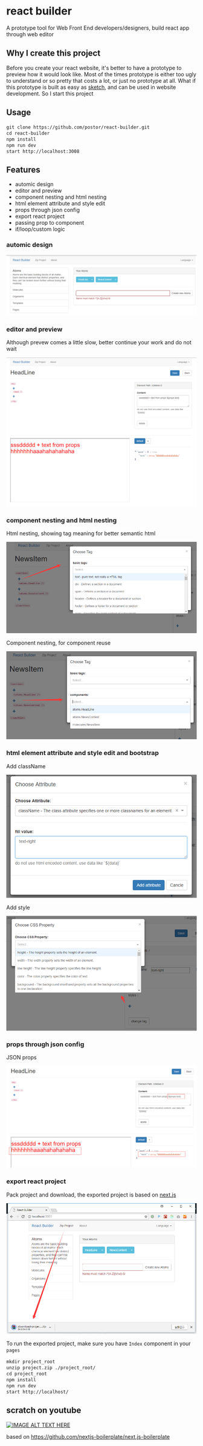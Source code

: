 # react builder

A prototype tool for Web Front End developers/designers, build react app through web editor

## Why I create this project

Before you create your react website, it's better to have a prototype to preview how it would look like. Most of the times prototype is either too ugly to understand or so pretty that costs a lot, or just no prototype at all. What if this prototype is built as easy as [sketch](https://www.sketchapp.com/), and can be used in website development. So I start this project

## Usage

```
git clone https://github.com/postor/react-builder.git
cd react-builder
npm install
npm run dev
start http://localhost:3008
```

## Features

- automic design
- editor and preview
- component nesting and html nesting
- html element attribute and style edit
- props through json config
- export react project
- passing prop to component
- if/loop/custom logic 


### automic design

![automic design screenshot](./images/atomic-design.png)

### editor and preview

Although prevew comes a little slow, better continue your work and do not wait

![editor and preview screenshot](./images/editor-preview.png)

### component nesting and html nesting

Html nesting, showing tag meaning for better semantic html

![Html nesting screenshot](./images/nesting1.png)

Component nesting, for component reuse

![Component nesting screenshot](./images/nesting2.png)

### html element attribute and style edit and bootstrap

Add className

![Add className screenshot](./images/attribute.png)

Add style

![Add style screenshot](./images/style.png)

### props through json config

JSON props

![JSON props screenshot](./images/json-props.png)

### export react project

Pack project and download, the exported project is based on [next.js](https://github.com/zeit/next.js/)

![Pack project and download screenshot](./images/project-download.png)

To run the exported project, make sure you have `Index` component in your `pages`

```
mkdir project_root
unzip project.zip ./project_root/
cd project_root
npm install
npm run dev
start http://localhost/
```

## scratch on youtube

[![IMAGE ALT TEXT HERE](https://img.youtube.com/vi/_JzSke7zQ7c/0.jpg)](https://www.youtube.com/watch?v=_JzSke7zQ7c)

based on https://github.com/nextjs-boilerplate/next.js-boilerplate


